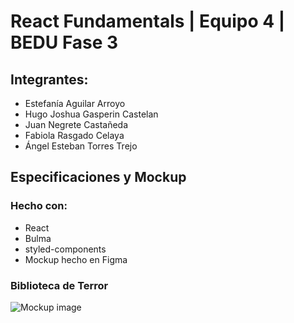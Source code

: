 # React Fundamentals | Equipo 4 | BEDU Fase 3
## Integrantes:
- Estefanía Aguilar Arroyo
- Hugo Joshua Gasperin Castelan
- Juan Negrete Castañeda
- Fabiola Rasgado Celaya
- Ángel Esteban Torres Trejo

## Especificaciones y Mockup
### Hecho con:
- React
- Bulma
- styled-components
- Mockup hecho en Figma

### Biblioteca de Terror

![Mockup image](https://i.imgur.com/YckHCrS.png)
